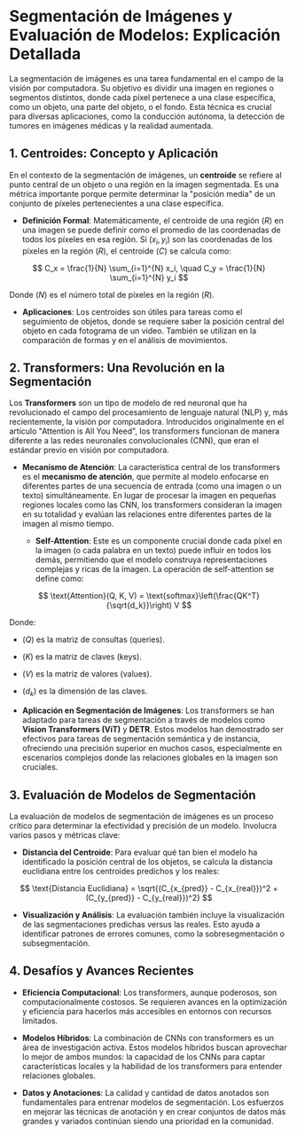 # Segmentación de Imágenes y Evaluación de Modelos: Explicación Detallada

La segmentación de imágenes es una tarea fundamental en el campo de la visión por computadora. Su objetivo es dividir una imagen en regiones o segmentos distintos, donde cada píxel pertenece a una clase específica, como un objeto, una parte del objeto, o el fondo. Esta técnica es crucial para diversas aplicaciones, como la conducción autónoma, la detección de tumores en imágenes médicas y la realidad aumentada.

## 1. **Centroides: Concepto y Aplicación**

En el contexto de la segmentación de imágenes, un **centroide** se refiere al punto central de un objeto o una región en la imagen segmentada. Es una métrica importante porque permite determinar la "posición media" de un conjunto de píxeles pertenecientes a una clase específica.

- **Definición Formal**: Matemáticamente, el centroide de una región $(R)$ en una imagen se puede definir como el promedio de las coordenadas de todos los píxeles en esa región. Si $(x_i, y_i)$ son las coordenadas de los píxeles en la región $(R)$, el centroide $(C)$ se calcula como:

$$
  C_x = \frac{1}{N} \sum_{i=1}^{N} x_i, 
  \quad C_y = \frac{1}{N} \sum_{i=1}^{N} y_i
$$

  Donde $(N)$ es el número total de píxeles en la región $(R)$.

- **Aplicaciones**: Los centroides son útiles para tareas como el seguimiento de objetos, donde se requiere saber la posición central del objeto en cada fotograma de un video. También se utilizan en la comparación de formas y en el análisis de movimientos.

## 2. **Transformers: Una Revolución en la Segmentación**

Los **Transformers** son un tipo de modelo de red neuronal que ha revolucionado el campo del procesamiento de lenguaje natural (NLP) y, más recientemente, la visión por computadora. Introducidos originalmente en el artículo "Attention is All You Need", los transformers funcionan de manera diferente a las redes neuronales convolucionales (CNN), que eran el estándar previo en visión por computadora.

- **Mecanismo de Atención**: La característica central de los transformers es el **mecanismo de atención**, que permite al modelo enfocarse en diferentes partes de una secuencia de entrada (como una imagen o un texto) simultáneamente. En lugar de procesar la imagen en pequeñas regiones locales como las CNN, los transformers consideran la imagen en su totalidad y evalúan las relaciones entre diferentes partes de la imagen al mismo tiempo.

  - **Self-Attention**: Este es un componente crucial donde cada píxel en la imagen (o cada palabra en un texto) puede influir en todos los demás, permitiendo que el modelo construya representaciones complejas y ricas de la imagen. La operación de self-attention se define como:

$$
  \text{Attention}(Q, K, V) = \text{softmax}\left(\frac{QK^T}{\sqrt{d_k}}\right) V
$$

  Donde:
  - $(Q)$ es la matriz de consultas (queries).
  - $(K)$ es la matriz de claves (keys).
  - $(V)$ es la matriz de valores (values).
  - $(d_k)$ es la dimensión de las claves.

- **Aplicación en Segmentación de Imágenes**: Los transformers se han adaptado para tareas de segmentación a través de modelos como **Vision Transformers (ViT)** y **DETR**. Estos modelos han demostrado ser efectivos para tareas de segmentación semántica y de instancia, ofreciendo una precisión superior en muchos casos, especialmente en escenarios complejos donde las relaciones globales en la imagen son cruciales.

## 3. **Evaluación de Modelos de Segmentación**

La evaluación de modelos de segmentación de imágenes es un proceso crítico para determinar la efectividad y precisión de un modelo. Involucra varios pasos y métricas clave:

- **Distancia del Centroide**: Para evaluar qué tan bien el modelo ha identificado la posición central de los objetos, se calcula la distancia euclidiana entre los centroides predichos y los reales:

$$
  \text{Distancia Euclidiana} = \sqrt{(C_{x_{pred}} - C_{x_{real}})^2 + (C_{y_{pred}} - C_{y_{real}})^2}
$$

- **Visualización y Análisis**: La evaluación también incluye la visualización de las segmentaciones predichas versus las reales. Esto ayuda a identificar patrones de errores comunes, como la sobresegmentación o subsegmentación.

## 4. **Desafíos y Avances Recientes**

- **Eficiencia Computacional**: Los transformers, aunque poderosos, son computacionalmente costosos. Se requieren avances en la optimización y eficiencia para hacerlos más accesibles en entornos con recursos limitados.

- **Modelos Híbridos**: La combinación de CNNs con transformers es un área de investigación activa. Estos modelos híbridos buscan aprovechar lo mejor de ambos mundos: la capacidad de los CNNs para captar características locales y la habilidad de los transformers para entender relaciones globales.

- **Datos y Anotaciones**: La calidad y cantidad de datos anotados son fundamentales para entrenar modelos de segmentación. Los esfuerzos en mejorar las técnicas de anotación y en crear conjuntos de datos más grandes y variados continúan siendo una prioridad en la comunidad.